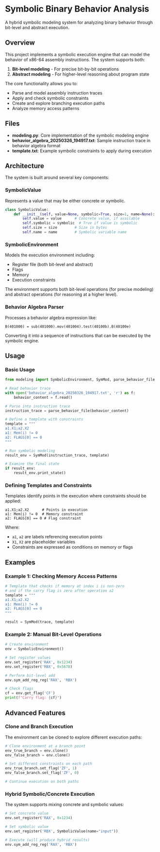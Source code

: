 # Symbolic Binary Behavior Analysis

A hybrid symbolic modeling system for analyzing binary behavior through bit-level and abstract execution.

## Overview

This project implements a symbolic execution engine that can model the behavior of x86-64 assembly instructions. The system supports both:

1. **Bit-level modeling** - For precise bit-by-bit operations
2. **Abstract modeling** - For higher-level reasoning about program state

The core functionality allows you to:
- Parse and model assembly instruction traces
- Apply and check symbolic constraints
- Create and explore branching execution paths
- Analyze memory access patterns

## Files

- **modeling.py**: Core implementation of the symbolic modeling engine
- **behavior_algebra_20250326_194917.txt**: Sample instruction trace in behavior algebra format
- **template.txt**: Example symbolic constraints to apply during execution

## Architecture

The system is built around several key components:

### SymbolicValue

Represents a value that may be either concrete or symbolic.

```python
class SymbolicValue:
    def __init__(self, value=None, symbolic=True, size=1, name=None):
        self.value = value      # Concrete value, if available
        self.symbolic = symbolic  # True if value is symbolic
        self.size = size        # Size in bytes
        self.name = name        # Symbolic variable name
```

### SymbolicEnvironment

Models the execution environment including:
- Register file (both bit-level and abstract)
- Flags
- Memory
- Execution constraints

The environment supports both bit-level operations (for precise modeling) and abstract operations (for reasoning at a higher level).

### Behavior Algebra Parser

Processes a behavior algebra expression like:
```
B(401000) = sub(401000).mov(401004).test(40100b).B(40100e)
```

Converting it into a sequence of instructions that can be executed by the symbolic engine.

## Usage

### Basic Usage

```python
from modeling import SymbolicEnvironment, SymMod, parse_behavior_file

# Read behavior trace
with open('behavior_algebra_20250326_194917.txt', 'r') as f:
    behavior_content = f.read()

# Parse into instruction trace
instruction_trace = parse_behavior_file(behavior_content)

# Define a template with constraints
template = """
a1.X1;a2.X2
a1: Mem(i) != 0
a2: FLAGS[0] == 0
"""

# Run symbolic modeling
result_env = SymMod(instruction_trace, template)

# Examine the final state
if result_env:
    result_env.print_state()
```

### Defining Templates and Constraints

Templates identify points in the execution where constraints should be applied:

```
a1.X1;a2.X2      # Points in execution
a1: Mem(i) != 0  # Memory constraint
a2: FLAGS[0] == 0 # Flag constraint
```

Where:
- `a1`, `a2` are labels referencing execution points
- `X1`, `X2` are placeholder variables
- Constraints are expressed as conditions on memory or flags

## Examples

### Example 1: Checking Memory Access Patterns

```python
# Template that checks if memory at index i is non-zero
# and if the carry flag is zero after operation a2
template = """
a1.X1;a2.X2
a1: Mem(i) != 0
a2: FLAGS[0] == 0
"""

result = SymMod(trace, template)
```

### Example 2: Manual Bit-Level Operations

```python
# Create environment
env = SymbolicEnvironment()

# Set register values
env.set_register('RAX', 0x1234)
env.set_register('RBX', 0x5678)

# Perform bit-level add
env.sym_add_reg_reg('RAX', 'RBX')

# Check flags
cf = env.get_flag('CF')
print(f"Carry flag: {cf}")
```

## Advanced Features

### Clone and Branch Execution

The environment can be cloned to explore different execution paths:

```python
# Clone environment at a branch point
env_true_branch = env.clone()
env_false_branch = env.clone()

# Set different constraints on each path
env_true_branch.set_flag('ZF', 1)
env_false_branch.set_flag('ZF', 0)

# Continue execution on both paths
```

### Hybrid Symbolic/Concrete Execution

The system supports mixing concrete and symbolic values:

```python
# Set concrete value
env.set_register('RAX', 0x1234)

# Set symbolic value
env.set_register('RBX', SymbolicValue(name="input"))

# Execute (will produce hybrid results)
env.sym_add_reg_reg('RAX', 'RBX')
```

